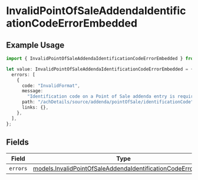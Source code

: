 # InvalidPointOfSaleAddendaIdentificationCodeErrorEmbedded

## Example Usage

```typescript
import { InvalidPointOfSaleAddendaIdentificationCodeErrorEmbedded } from "dwolla-typescript/models";

let value: InvalidPointOfSaleAddendaIdentificationCodeErrorEmbedded = {
  errors: [
    {
      code: "InvalidFormat",
      message:
        "Identification code on a Point of Sale addenda entry is required and can be up to 6 characters.",
      path: "/achDetails/source/addenda/pointOfSale/identificationCode",
      links: {},
    },
  ],
};
```

## Fields

| Field                                                                                                                                | Type                                                                                                                                 | Required                                                                                                                             | Description                                                                                                                          |
| ------------------------------------------------------------------------------------------------------------------------------------ | ------------------------------------------------------------------------------------------------------------------------------------ | ------------------------------------------------------------------------------------------------------------------------------------ | ------------------------------------------------------------------------------------------------------------------------------------ |
| `errors`                                                                                                                             | [models.InvalidPointOfSaleAddendaIdentificationCodeErrorError](../models/invalidpointofsaleaddendaidentificationcodeerrorerror.md)[] | :heavy_minus_sign:                                                                                                                   | N/A                                                                                                                                  |